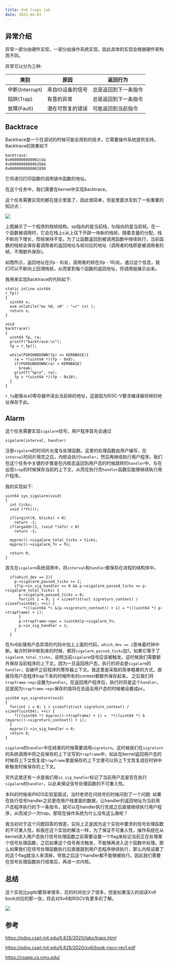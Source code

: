 ```yaml
---
title: Xv6 traps lab
date: 2022-04-01
---
```


## 异常介绍

异常一部分由硬件实现，一部分由操作系统实现。因此具体的实现会根据硬件架构而不同。

异常可以分为三种:

|类别       |原因                    |返回行为           |
|-----------|------------------------|-------------------|
|中断(Interrupt)|来自IO设备的信号|总是返回到下一条指令|
|陷阱(Trap)|有意的异常|总是返回到下一条指令|
|故障(Fault)|潜在可恢复的错误|可能返回到当前指令|

## Backtrace

Backtrace是一个在调试的时候可能会用到的技术，它需要操作系统提供支持。
Backtrace的效果如下

```
backtrace:
0x0000000080002cda
0x0000000080002bb6
0x0000000080002898
```

它将递归打印函数的调用链中函数的地址。

在这个任务中，我们需要在kernel中实现Backtrace。

这个任务需要实现的都在提示里面了，因此很简单，但是里面涉及到了一些重要的知识点：

![](../static/stack_frames.png)

上图展示了一个程序的栈帧结构。sp指向的是当前栈，fp指向的是当前帧。在一个函数被调用时，它会在栈上c从上往下开辟一块新的栈帧，随着变量的分配，栈不断向下增长，而帧保持不变。为了让函数返回到被调用函数中继续执行，当前函数的栈帧会保存着调用者的返回地址与帧对应的地址（调用者的栈即是被调用者的帧，不用额外保存)。

如图所示，返回地址在(fp - 8)处，调用者的帧在(fp - 16)处。通过这个信息，我们可以不断向上回溯栈帧，从而拿到每个函数的返回地址，将调用链展示出来。

我用来实现Backtrace的代码如下:

```
static inline uint64
r_fp()
{
  uint64 x;
  asm volatile("mv %0, s0" : "=r" (x) );
  return x;
}

void
backtrace()
{
  uint64 fp, ra;
  printf("backtrace:\n");
  fp = r_fp();

  while(PGROUNDDOWN(fp) >= KERNBASE){
    ra = *(uint64 *)(fp - 0x8);
    if(PGROUNDDOWN(ra) < KERNBASE)
      break;
    printf("%p\n", ra);
    fp = *(uint64 *)(fp - 0x10);
  }
}
```

`r_fp`能够从s0寄存器中读出当前帧的地址，这是因为RISC-V要求编译器将帧的地址保存于此。

## Alarm

这个任务需要实现`sigalarm`信号。用户程序首先会通过

```
sigalarm(interval, handler)
```

注册`sigalarm`的时间片长度与处理函数。这里的处理函数由用户编写，在`interval`时间片用完之后，内核会执行`handler`，然后再继续执行用户程序。我们在这个任务中关键的步骤是在内核态返回到用户态的时候跳转的`handler`中，与在出现`trap`的时候保存当前的上下文，从而在执行完`handler`函数后能够继续执行用户程序。

我的实现如下:

```
uint64 sys_sigalarm(void)
{
  int ticks;
  void (*fn)();

  if(argint(0, &ticks) < 0)
    return -1;
  if(argaddr(1, (void *)&fn) < 0)
    return -1;

  myproc()->sigalarm_total_ticks = ticks;
  myproc()->sigalarm_fn = fn;

  return 0;
}
```

首先在`sigalarm`系统调用中，将`interval`和`handler`都保存在进程的结构体中。

```
  if(which_dev == 2){
    p->sigalarm_passed_ticks += 1;
    if(p->in_sig_handler == 0 && p->sigalarm_passed_ticks == p->sigalarm_total_ticks) {
      p->sigalarm_passed_ticks = 0;
      for(int i = 0; i < sizeof(struct sigreturn_context) / sizeof(uint64); ++i) {
        *(((uint64 *) &(p->sigreturn_context)) + i) = *(((uint64 *) p->trapframe) + i);
      }
      p->trapframe->epc = (uint64)p->sigalarm_fn;
      p->in_sig_handler = 1;
    }
  }
```

在Xv6处理用户态异常的代码中加上上面的代码，`which_dev == 2`意味着时钟中断。每次时钟中断到来的时候，都将`sigalarm_passed_ticks`加1，如果它等于了`sigalarm_total_ticks`，说明当前`sigalarm`信号应该被触发。这时候我们需要额外保存当前程序的上下文，因为一旦返回用户态，执行的将会是`sigalarm`的`handler`，会破坏之前程序的寄存器上下文。我这里是采取的简单粗暴的方式，直接将用户态程序trap下来的时候所有的context都额外保存起来。
之后我们将`trapframe->epc`设置为`handler`。在返回用户程序后，执行的将是这个`handler`，这是因为`trapframe->epc`保存的值将在会返会用户态的时候被设置成pc。

```
uint64 sys_sigreturn(void)
{
  for(int i = 0; i < sizeof(struct sigreturn_context) / sizeof(uint64); ++i) {
    *(((uint64 *) myproc()->trapframe) + i) =  *(((uint64 *) &(myproc()->sigreturn_context)) + i);
  }
  myproc()->in_sig_handler = 0;
  return 0;
}
```

`sigalarm`的`handler`中在结束的时候需要调用`sigreturn`。这时候我们在`sigreturn`的系统调用中将之前保存的上下文写到`trapframe`中，如此在kernel返回用户态的时候将上下文恢复成`trapframe`里面保存的上下文便可以将上下文恢复成在时钟中断触发时候保存的上下文。

另外这里还有一点是我们用`in_sig_handler`标记了当前用户态是否在执行`sigalarm`的`handler`，以此来保证信号处理函数的不可重入性。

本科的时候来IPADS实验室面试，当时老师在问信号的时候问到了一个问题: 如果在执行信号handler之前更改用户栈里面的数据，让handler的返回地址为当前用户态程序执行的下一条指令，就可以在handler执行完成之后直接继续执行用户程序，从而减少一次trap。那现在操作系统为什么没有这么做呢？ 

我当初对于这个问题回答的很差，实际上正是因为这个实验中要求的信号处理函数的不可重入性，和我在这个实验的解法一样，为了保证不可重入性，操作系统在从kernel进入用户态执行信号处理函数之前需要设置一个flag来标记当前正在处理某个信号处理函数，之后如果这个信号再次触发，不能够再进入这个函数中处理。那么如果我们在信号处理函数执行后直接跳到用户态程序继续执行，那么内核设置了的这个flag就没人来清掉，导致之后这个handler都不能够被执行。因此我们需要在信号处理函数执行结束后，再进一次内核。

## 总结

这个实验比pgtbl要简单很多，花的时间也少了很多，但是如果深入的阅读Xv6 book对应的那一张，将会对Xv6和RISCV有更多的了解。

![](../static/traps_time_spend.png)

## 参考

https://pdos.csail.mit.edu/6.828/2020/labs/traps.html

https://pdos.csail.mit.edu/6.828/2020/xv6/book-riscv-rev1.pdf

https://csapp.cs.cmu.edu/
